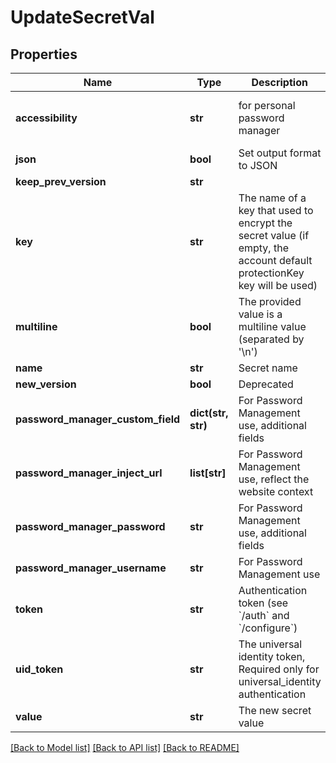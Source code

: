 # UpdateSecretVal

## Properties
Name | Type | Description | Notes
------------ | ------------- | ------------- | -------------
**accessibility** | **str** | for personal password manager | [optional] [default to 'regular']
**json** | **bool** | Set output format to JSON | [optional] 
**keep_prev_version** | **str** |  | [optional] 
**key** | **str** | The name of a key that used to encrypt the secret value (if empty, the account default protectionKey key will be used) | [optional] 
**multiline** | **bool** | The provided value is a multiline value (separated by &#39;\\n&#39;) | [optional] 
**name** | **str** | Secret name | 
**new_version** | **bool** | Deprecated | [optional] 
**password_manager_custom_field** | **dict(str, str)** | For Password Management use, additional fields | [optional] 
**password_manager_inject_url** | **list[str]** | For Password Management use, reflect the website context | [optional] 
**password_manager_password** | **str** | For Password Management use, additional fields | [optional] 
**password_manager_username** | **str** | For Password Management use | [optional] 
**token** | **str** | Authentication token (see &#x60;/auth&#x60; and &#x60;/configure&#x60;) | [optional] 
**uid_token** | **str** | The universal identity token, Required only for universal_identity authentication | [optional] 
**value** | **str** | The new secret value | 

[[Back to Model list]](../README.md#documentation-for-models) [[Back to API list]](../README.md#documentation-for-api-endpoints) [[Back to README]](../README.md)


